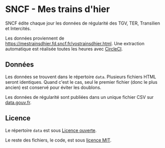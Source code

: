# SNCF - Mes trains d'hier

SNCF édite chaque jour les données de régularité des TGV, TER, Transilien et Intercités.

Les données proviennent de https://mestrainsdhier.fd.sncf.fr/vostrainsdhier.html. Une extraction automatique est réalisée toutes les heures avec [CircleCI](https://circleci.com/gh/AntoineAugusti/mestrainsdhier-sncf).

## Données

Les données se trouvent dans le répertoire `data`. Plusieurs fichiers HTML seront identiques. Quand c'est le cas, seul le premier fichier (donc le plus ancien) est conservé pour éviter les doublons.

Les données de régularité sont publiées dans un unique fichier CSV sur [data.gouv.fr](https://www.data.gouv.fr/fr/datasets/regularite-quotidienne-lignes-sncf/).

## Licence
Le répertoire `data` est sous [Licence ouverte](LICENSE.md).

Le reste des fichiers, le code, est sous [licence MIT](https://choosealicense.com/licenses/mit/).
